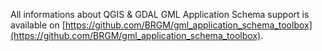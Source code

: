 All informations about QGIS & GDAL GML Application Schema support is available on [https://github.com/BRGM/gml_application_schema_toolbox](https://github.com/BRGM/gml_application_schema_toolbox). 
